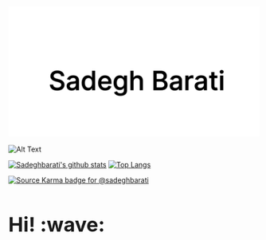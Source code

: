<link rel="stylesheet" type="text/css" href="/assets/style.css" />

[![sadegh barati](https://github.com/sadeghbarati/sadeghbarati/raw/master/assets/sadegh.svg#img-thumbnail)](https://sadeghbarati.ir)

![Alt Text](https://c.tenor.com/Bw9HvOBaSywAAAAC/ricardo-milos.gif)

[![Sadeghbarati's github stats](https://github-readme-stats.vercel.app/api?username=sadeghbarati&show_icons=true&hide=stars&count_private=true)](https://github.com/anuraghazra/github-readme-stats)
[![Top Langs](https://github-readme-stats.vercel.app/api/top-langs/?username=sadeghbarati&layout=compact)](https://github.com/anuraghazra/github-readme-stats)

[![Source Karma badge for @sadeghbarati](https://sourcekarma-og.vercel.app/api/sadeghbarati/github)](https://sourcekarma.vercel.app/sadeghbarati)

<!-- ![](https://komarev.com/ghpvc/?username=sadeghbarati&color=brightgreen) -->

<h1 style="border-bottom: 0 !important; font-size: 2.5rem !important"> Hi! :wave: </h1>



